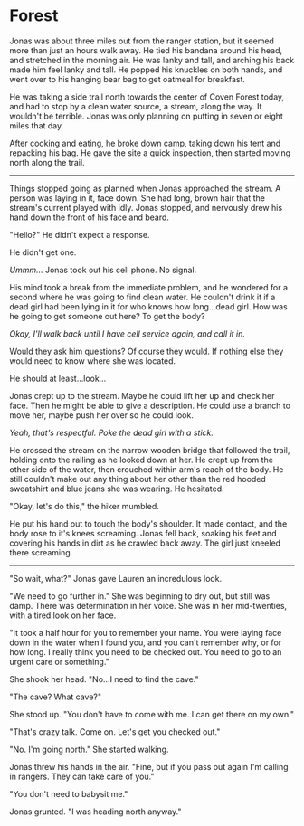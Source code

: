 # Forest

Jonas was about three miles out from the ranger station, but it seemed more than just an hours walk away. He tied his bandana around his head, and stretched in the morning air. He was lanky and tall, and arching his back made him feel lanky and tall. He popped his knuckles on both hands, and went over to his hanging bear bag to get oatmeal for breakfast.

He was taking a side trail north towards the center of Coven Forest today, and had to stop by a clean water source, a stream, along the way. It wouldn't be terrible. Jonas was only planning on putting in seven or eight miles that day.

After cooking and eating, he broke down camp, taking down his tent and repacking his bag. He gave the site a quick inspection, then started moving north along the trail.

---

Things stopped going as planned when Jonas approached the stream. A person was laying in it, face down. She had long, brown hair that the stream's current played with idly. Jonas stopped, and nervously drew his hand down the front of his face and beard.

"Hello?" He didn't expect a response.

He didn't get one.

*Ummm…* Jonas took out his cell phone. No signal.

<!--more-->

His mind took a break from the immediate problem, and he wondered for a second where he was going to find clean water. He couldn't drink it if a dead girl had been lying in it for who knows how long…dead girl. How was he going to get someone out here? To get the body?

*Okay, I'll  walk back until I have cell service again, and call it in.*

Would they ask him questions? Of course they would. If nothing else they would need to know where she was located.

He should at least…look…

Jonas crept up to the stream. Maybe he could lift her up and check her face. Then he might be able to give a description. He could use a branch to move her, maybe push her over so he could look.

*Yeah, that's respectful. Poke the dead girl with a stick.*

He crossed the stream on the narrow wooden bridge that followed the trail, holding onto the railing as he looked down at her. He crept up from the other side of the water, then crouched within arm's reach of the body. He still couldn't make out any thing about her other than the red hooded sweatshirt and blue jeans she was wearing. He hesitated.

"Okay, let's do this," the hiker mumbled.

He put his hand out to touch the body's shoulder. It made contact, and the body rose to it's knees screaming. Jonas fell back, soaking his feet and covering his hands in dirt as he crawled back away. The girl just kneeled there screaming.

---

"So wait, what?" Jonas gave Lauren an incredulous look.

"We need to go further in." She was beginning to dry out, but still was damp. There was determination in her voice. She was in her mid-twenties, with a tired look on her face.

"It took a half hour for you to remember your name. You were laying face down in the water when I found you, and you can't remember why, or for how long. I really think you need to be checked out. You need to go to an urgent care or something."

She shook her head. "No…I need to find the cave."

"The cave? What cave?"

She stood up. "You don't have to come with me. I can get there on my own."

"That's crazy talk. Come on. Let's get you checked out."

"No. I'm going north." She started walking.

Jonas threw his hands in the air. "Fine, but if you pass out again I'm calling in rangers. They can take care of you."

"You don't need to babysit me."

Jonas grunted. "I was heading north anyway."

